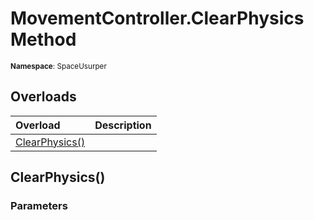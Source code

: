 # MovementController.ClearPhysics Method

<small>**Namespace**: SpaceUsurper</small>

## Overloads

<div markdown="1" class="member-table">

| Overload | Description |
| :------- | ----------- |
| [ClearPhysics()](#) |  | 

</div>

## ClearPhysics()
### Parameters
